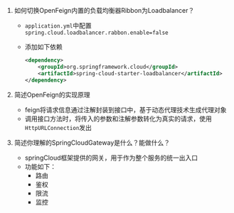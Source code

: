 1. 如何切换OpenFeign内置的负载均衡器Ribbon为Loadbalancer？

   + `application.yml`中配置`spring.cloud.loadbalancer.rabbon.enable=false`

   + 添加如下依赖

     ```xml
     <dependency>
         <groupId>org.springframework.cloud</groupId>
         <artifactId>spring-cloud-starter-loadbalancer</artifactId>
     </dependency>
     ```

2. 简述OpenFeign的实现原理

   + feign将请求信息通过注解封装到接口中，基于动态代理技术生成代理对象
   + 调用接口方法时，将传入的参数和注解参数转化为真实的请求，使用`HttpURLConnection`发出

3. 简述你理解的SpringCloudGateway是什么？能做什么？

   + springCloud框架提供的网关，用于作为整个服务的统一出入口
   + 功能如下：
     + 路由
     + 鉴权
     + 限流
     + 监控
